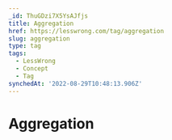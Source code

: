 ```yaml
---
_id: ThuGDzi7X5YsAJfjs
title: Aggregation
href: https://lesswrong.com/tag/aggregation
slug: aggregation
type: tag
tags:
  - LessWrong
  - Concept
  - Tag
synchedAt: '2022-08-29T10:48:13.906Z'
---
```

# Aggregation


